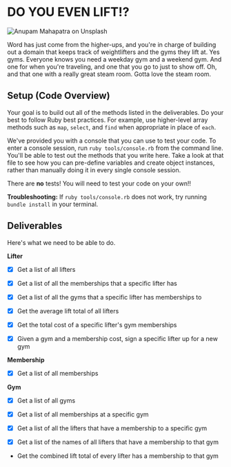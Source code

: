 # DO YOU EVEN LIFT!?

![Anupam Mahapatra on Unsplash](https://curriculum-content.s3.amazonaws.com/module-1/ruby-oo-relationships/gym-membership-exercise/Image_122_GymGoers.png)

Word has just come from the higher-ups, and you're in charge of building out a domain that keeps track of weightlifters and the gyms they lift at.  Yes gyms. Everyone knows you need a weekday gym and a weekend gym. And one for when you're traveling, and one that you go to just to show off.  Oh, and that one with a really great steam room.  Gotta love the steam room.

## Setup (Code Overview)

Your goal is to build out all of the methods listed in the deliverables. Do your best to follow Ruby best practices. For example, use higher-level array methods such as `map`, `select`, and `find` when appropriate in place of `each`.

We've provided you with a console that you can use to test your code. To enter a console session, run `ruby tools/console.rb` from the command line. You'll be able to test out the methods that you write here. Take a look at that file to see how you can pre-define variables and create object instances, rather than manually doing it in every single console session.

There are **no** tests! You will need to test your code on your own!!

**Troubleshooting:** If `ruby tools/console.rb` does not work, try running `bundle install` in your terminal.

## Deliverables

Here's what we need to be able to do.

**Lifter**

  - [x] Get a list of all lifters

  - [x] Get a list of all the memberships that a specific lifter has

  - [x] Get a list of all the gyms that a specific lifter has memberships to

  - [x] Get the average lift total of all lifters

  - [x] Get the total cost of a specific lifter's gym memberships

  - [x] Given a gym and a membership cost, sign a specific lifter up for a new gym

**Membership**

  - [x] Get a list of all memberships

**Gym**

  - [x] Get a list of all gyms

  - [x] Get a list of all memberships at a specific gym

  - [x] Get a list of all the lifters that have a membership to a specific gym

  - [x] Get a list of the names of all lifters that have a membership to that gym

  - Get the combined lift total of every lifter has a membership to that gym
